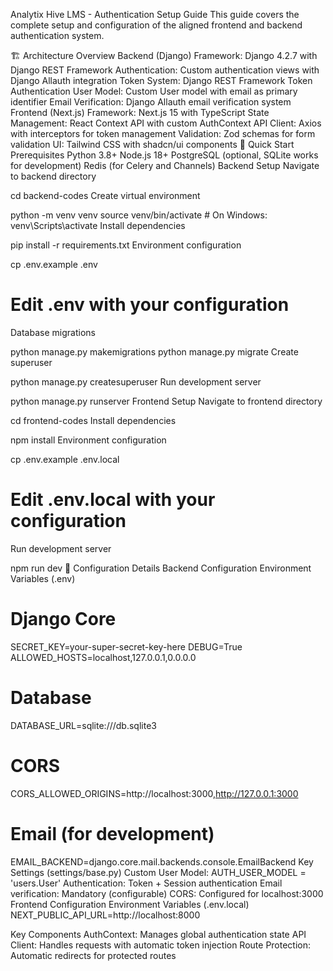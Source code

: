Analytix Hive LMS - Authentication Setup Guide
This guide covers the complete setup and configuration of the aligned frontend and backend authentication system.

🏗️ Architecture Overview
Backend (Django)
Framework: Django 4.2.7 with Django REST Framework
Authentication: Custom authentication views with Django Allauth integration
Token System: Django REST Framework Token Authentication
User Model: Custom User model with email as primary identifier
Email Verification: Django Allauth email verification system
Frontend (Next.js)
Framework: Next.js 15 with TypeScript
State Management: React Context API with custom AuthContext
API Client: Axios with interceptors for token management
Validation: Zod schemas for form validation
UI: Tailwind CSS with shadcn/ui components
🚀 Quick Start
Prerequisites
Python 3.8+
Node.js 18+
PostgreSQL (optional, SQLite works for development)
Redis (for Celery and Channels)
Backend Setup
Navigate to backend directory

cd backend-codes
Create virtual environment

python -m venv venv
source venv/bin/activate  # On Windows: venv\Scripts\activate
Install dependencies

pip install -r requirements.txt
Environment configuration

cp .env.example .env
# Edit .env with your configuration
Database migrations

python manage.py makemigrations
python manage.py migrate
Create superuser

python manage.py createsuperuser
Run development server

python manage.py runserver
Frontend Setup
Navigate to frontend directory

cd frontend-codes
Install dependencies

npm install
Environment configuration

cp .env.example .env.local
# Edit .env.local with your configuration
Run development server

npm run dev
🔧 Configuration Details
Backend Configuration
Environment Variables (.env)
# Django Core
SECRET_KEY=your-super-secret-key-here
DEBUG=True
ALLOWED_HOSTS=localhost,127.0.0.1,0.0.0.0

# Database
DATABASE_URL=sqlite:///db.sqlite3

# CORS
CORS_ALLOWED_ORIGINS=http://localhost:3000,http://127.0.0.1:3000

# Email (for development)
EMAIL_BACKEND=django.core.mail.backends.console.EmailBackend
Key Settings (settings/base.py)
Custom User Model: AUTH_USER_MODEL = 'users.User'
Authentication: Token + Session authentication
Email verification: Mandatory (configurable)
CORS: Configured for localhost:3000
Frontend Configuration
Environment Variables (.env.local)
NEXT_PUBLIC_API_URL=http://localhost:8000

Key Components
AuthContext: Manages global authentication state
API Client: Handles requests with automatic token injection
Route Protection: Automatic redirects for protected routes
